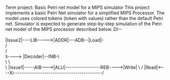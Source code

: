 Term project: Basic Petri net model for a MIPS simulator
This project implements a basic Petri Net simulator for a simplified MIPS Processor.
The model uses colored tokens (token with values) rather than the default Petri net.
Simulator is expected to generate step-by-step simulation of the Petri net model of the MIPS processor described below.                                                                          DI--
                                                         \
                                                          \
                      |Issue2|----LIB----->|ADDR|---ADB--|Load|-\
                      /                                          \
                     /                                            \
Ii----> |Decoder|--INB-\                                           \
                    \   \                                           \
                     \    |Issue1|-----AIB--->|ALU|-----------------REB---->|Write| 
                      \                                                       /
                     |Read|<----Xi-------------------------------------------/
